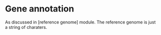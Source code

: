 # Gene annotation

As discussed in [reference genome] module. The reference genome is just a string of charaters. 

